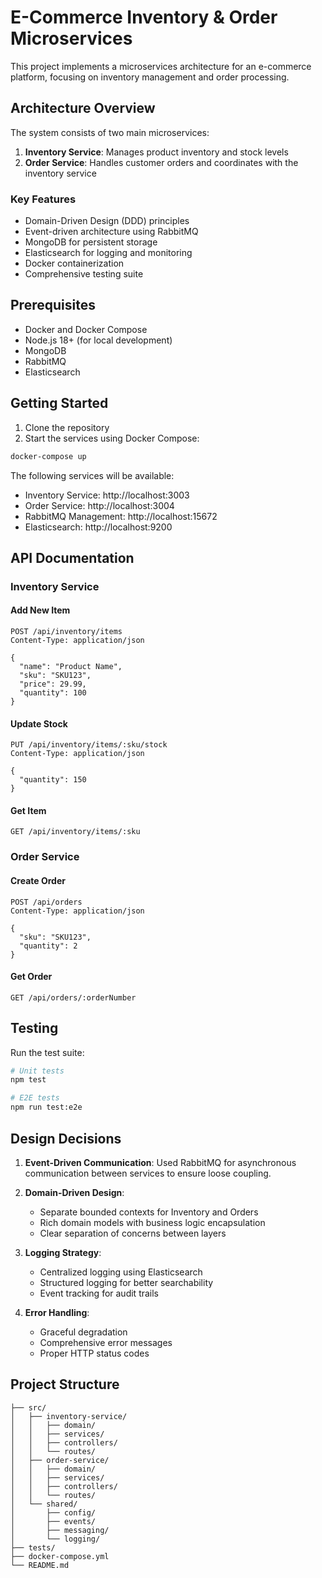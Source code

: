 # E-Commerce Inventory & Order Microservices

This project implements a microservices architecture for an e-commerce platform, focusing on inventory management and order processing.

## Architecture Overview

The system consists of two main microservices:

1. **Inventory Service**: Manages product inventory and stock levels
2. **Order Service**: Handles customer orders and coordinates with the inventory service

### Key Features

- Domain-Driven Design (DDD) principles
- Event-driven architecture using RabbitMQ
- MongoDB for persistent storage
- Elasticsearch for logging and monitoring
- Docker containerization
- Comprehensive testing suite

## Prerequisites

- Docker and Docker Compose
- Node.js 18+ (for local development)
- MongoDB
- RabbitMQ
- Elasticsearch

## Getting Started

1. Clone the repository
2. Start the services using Docker Compose:

```bash
docker-compose up
```

The following services will be available:

- Inventory Service: http://localhost:3003
- Order Service: http://localhost:3004
- RabbitMQ Management: http://localhost:15672
- Elasticsearch: http://localhost:9200

## API Documentation

### Inventory Service

#### Add New Item
```http
POST /api/inventory/items
Content-Type: application/json

{
  "name": "Product Name",
  "sku": "SKU123",
  "price": 29.99,
  "quantity": 100
}
```

#### Update Stock
```http
PUT /api/inventory/items/:sku/stock
Content-Type: application/json

{
  "quantity": 150
}
```

#### Get Item
```http
GET /api/inventory/items/:sku
```

### Order Service

#### Create Order
```http
POST /api/orders
Content-Type: application/json

{
  "sku": "SKU123",
  "quantity": 2
}
```

#### Get Order
```http
GET /api/orders/:orderNumber
```

## Testing

Run the test suite:

```bash
# Unit tests
npm test

# E2E tests
npm run test:e2e
```

## Design Decisions

1. **Event-Driven Communication**: Used RabbitMQ for asynchronous communication between services to ensure loose coupling.

2. **Domain-Driven Design**: 
   - Separate bounded contexts for Inventory and Orders
   - Rich domain models with business logic encapsulation
   - Clear separation of concerns between layers

3. **Logging Strategy**:
   - Centralized logging using Elasticsearch
   - Structured logging for better searchability
   - Event tracking for audit trails

4. **Error Handling**:
   - Graceful degradation
   - Comprehensive error messages
   - Proper HTTP status codes

## Project Structure

```
├── src/
│   ├── inventory-service/
│   │   ├── domain/
│   │   ├── services/
│   │   ├── controllers/
│   │   └── routes/
│   ├── order-service/
│   │   ├── domain/
│   │   ├── services/
│   │   ├── controllers/
│   │   └── routes/
│   └── shared/
│       ├── config/
│       ├── events/
│       ├── messaging/
│       └── logging/
├── tests/
├── docker-compose.yml
└── README.md
```